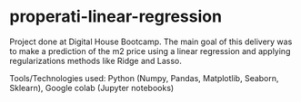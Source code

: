 # properati-linear-regression
Project done at Digital House Bootcamp. The main goal of this delivery was to make a prediction of the m2 price using a linear regression and applying regularizations methods like Ridge and Lasso.

Tools/Technologies used: Python (Numpy, Pandas, Matplotlib, Seaborn, Sklearn), Google colab (Jupyter notebooks)
